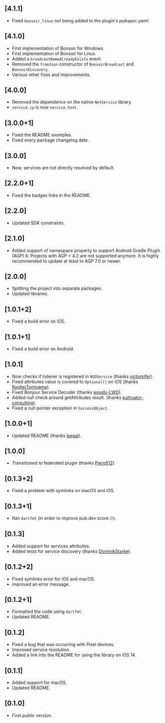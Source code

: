 ## [4.1.1]

* Fixed `bonsoir_linux` not being added to the plugin's _pubspec.yaml_.

## [4.1.0]

* First implementation of Bonsoir for Windows.
* First implementation of Bonsoir for Linux.
* Added a `broadcastNameAlreadyExists` event.
* Removed the `fromJson` constructor of `BonsoirBroadcast` and `BonsoirDiscovery`.
* Various other fixes and improvements.

## [4.0.0]

* Removed the dependence on the native `NetService` library.
* `service.ip` is now `service.host`.

## [3.0.0+1]

* Fixed the README examples.
* Fixed every package changelog date.

## [3.0.0]

* Now, services are not directly resolved by default.

## [2.2.0+1]

* Fixed the badges links in the README.

## [2.2.0]

* Updated SDK constraints.

## [2.1.0]

* Added support of namespace property to support Android Gradle Plugin (AGP) 8. Projects with AGP < 4.2 are not supported anymore. It is highly recommended to update at least to AGP 7.0 or newer.

## [2.0.0]

* Splitting the project into separate packages.
* Updated libraries.

## [1.0.1+2]

* Fixed a build error on iOS.

## [1.0.1+1]

* Fixed a build error on Android.

## [1.0.1]

* Now checks if listener is registered in `NSDService` (thanks [victorkifer](https://github.com/victorkifer)).
* Fixed attributes value is covered to `Optional()` on iOS (thanks [RyoheiTomiyama](https://github.com/RyoheiTomiyama)).
* Fixed Bonjour Service Decoder (thanks [woody-LWD](https://github.com/woody-LWD)).
* Added null check around getAttributes result. (thanks [kultivator-consulting](https://github.com/kultivator-consulting)).
* Fixed a null pointer exception in `SuccessObject`.

## [1.0.0+1]

* Updated README (thanks [lsegal](https://github.com/lsegal)).

## [1.0.0]

* Transitioned to federated plugin (thanks [Piero512](https://github.com/Piero512)).

## [0.1.3+2]

* Fixed a problem with symlinks on macOS and iOS.

## [0.1.3+1]

* Ran `dartfmt` (in order to improve pub.dev score 🙄).

## [0.1.3]

* Added support for services attributes.
* Added tests for service discovery (thanks [DominikStarke](https://github.com/DominikStarke)).

## [0.1.2+2]

* Fixed symlinks error for iOS and macOS.
* improved an error message.

## [0.1.2+1]

* Formatted the code using `dartfmt`.
* Updated README.

## [0.1.2]

* Fixed a bug that was occurring with Pixel devices.
* Improved service resolution.
* Added a link into the README for using the library on iOS 14.

## [0.1.1]

* Added support for macOS.
* Updated README.

## [0.1.0]

* First public version.
